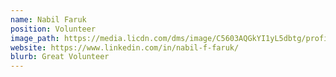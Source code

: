 ```yaml
---
name: Nabil Faruk
position: Volunteer
image_path: https://media.licdn.com/dms/image/C5603AQGkYI1yL5dbtg/profile-displayphoto-shrink_800_800/0?e=1542844800&v=beta&t=EUHgfaFWv98aP6iFiHkIyfnVz8P6sxc0CmJbXXq8COw
website: https://www.linkedin.com/in/nabil-f-faruk/
blurb: Great Volunteer
---
```

